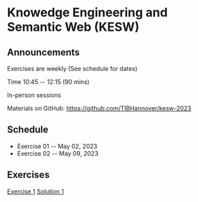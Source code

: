# Knowedge Engineering and Semantic Web (KESW)


## Announcements
Exercises are weekly (See schedule for dates)

Time 10:45 -- 12:15 (90 mins)

In-person sessions

Materials on GitHub: https://github.com/TIBHannover/kesw-2023

## Schedule 
* Exercise 01 	    -- May 02, 2023
* Exercise 02 	    -- May 09, 2023


## Exercises

[Exercise 1](https://tibhannover.github.io/kesw-2023/exercises/Session_01.pdf)
[Solution 1](ComingSoon)